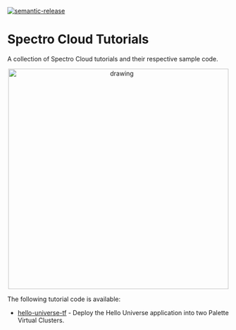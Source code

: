 [![semantic-release](https://img.shields.io/badge/%20%20%F0%9F%93%A6%F0%9F%9A%80-semantic--release-e10079.svg)](https://github.com/semantic-release/semantic-release)

# Spectro Cloud Tutorials
A collection of Spectro Cloud tutorials and their respective sample code.

<p align="center">
  <img src="/static/images/spectro_wizard.png" alt="drawing" width="500"/>
</p>



The following tutorial code is available:
- [hello-universe-tf](./hello-universe-tf/README.md) - Deploy the Hello Universe application into two Palette Virtual Clusters.